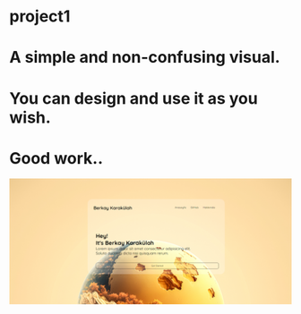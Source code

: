 # project1

# A simple and non-confusing visual.
# You can design and use it as you wish.
# Good work..

<img src="web-Appearance.png">